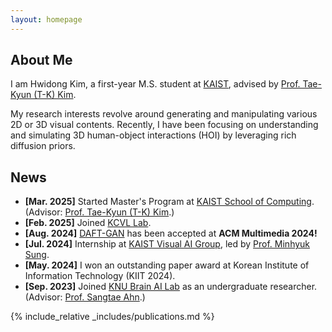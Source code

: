 ```yaml
---
layout: homepage
---
```


## About Me

<p>
I am Hwidong Kim, a first-year M.S. student at <a href="https://kaist.ac.kr/kr/">KAIST</a>, advised by <a href="https://sites.google.com/view/tkkim/">Prof. Tae-Kyun (T-K) Kim</a>.
</p>
<p>
My research interests revolve around generating and manipulating various 2D or 3D visual contents. Recently, I have been focusing on understanding and simulating 3D human-object interactions (HOI) by leveraging rich diffusion priors.
</p>

## News


- **[Mar. 2025]** Started Master's Program at <a href="https://cs.kaist.ac.kr/">KAIST School of Computing</a>. (Advisor: <a href="https://sites.google.com/view/tkkim/">Prof. Tae-Kyun (T-K) Kim</a>.)
- **[Feb. 2025]** Joined <a href="https://sites.google.com/view/tkkim/">KCVL Lab</a>.
- **[Aug. 2024]** <a href="https://dl.acm.org/doi/abs/10.1145/3664647.3681662">DAFT-GAN</a> has been accepted at <b>ACM Multimedia 2024!</b>
- **[Jul. 2024]** Internship at <a href="https://visualai.kaist.ac.kr/">KAIST Visual AI Group</a>, led by <a href="https://mhsung.github.io/">Prof. Minhyuk Sung</a>.
- **[May. 2024]** I won an outstanding paper award at Korean Institute of Information Technology (KIIT 2024).
- **[Sep. 2023]** Joined <a href="https://knu-brainai.github.io/">KNU Brain AI Lab</a> as an undergraduate researcher. (Advisor: <a href="https://scholar.google.co.kr/citations?user=F-LXQwcAAAAJ&hl=ko">Prof. Sangtae Ahn</a>.)

{% include_relative _includes/publications.md %}

